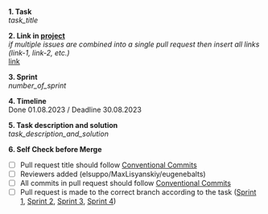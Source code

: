 **1. Task**  
_task_title_

**2. Link in [project](https://github.com/orgs/this-is-this-team/projects/3)**  
_if multiple issues are combined into a single pull request then insert all links (link-1, link-2, etc.)_  
[link](_insert_link_here_)

**3. Sprint**  
_number_of_sprint_

**4. Timeline**  
Done 01.08.2023 / Deadline 30.08.2023

**5. Task description and solution**  
_task_description_and_solution_

**6. Self Check before Merge**

- [ ] Pull request title should follow [Conventional Commits](https://www.conventionalcommits.org/en/v1.0.0/#summary)
- [ ] Reviewers added (elsuppo/MaxLisyanskiy/eugenebalts)
- [ ] All commits in pull request should follow [Conventional Commits](https://www.conventionalcommits.org/en/v1.0.0/#summary)
- [ ] Pull request is made to the correct branch according to the task ([Sprint 1](https://github.com/rolling-scopes-school/tasks/blob/master/tasks/eCommerce-Application/Sprints/Sprint%231.md#working-with-the-repository-), [Sprint 2](https://github.com/rolling-scopes-school/tasks/blob/master/tasks/eCommerce-Application/Sprints/Sprint%232.md#-working-with-the-repository), [Sprint 3](https://github.com/rolling-scopes-school/tasks/blob/master/tasks/eCommerce-Application/Sprints/Sprint%233.md#working-with-the-repository-), [Sprint 4](https://github.com/rolling-scopes-school/tasks/blob/master/tasks/eCommerce-Application/Sprints/Sprint%234.md#working-with-the-repository))

